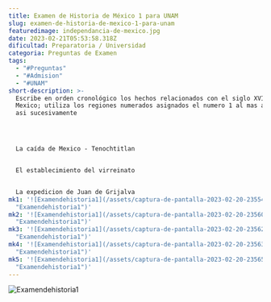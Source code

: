 ```yaml
---
title: Examen de Historia de México 1 para UNAM
slug: examen-de-historia-de-mexico-1-para-unam
featuredimage: independancia-de-mexico.jpg
date: 2023-02-21T05:53:58.318Z
dificultad: Preparatoria / Universidad
categoria: Preguntas de Examen
tags:
  - "#Preguntas"
  - "#Admision"
  - "#UNAM"
short-description: >-
  Escribe en orden cronológico los hechos relacionados con el siglo XVI en
  Mexico; utiliza los regiones numerados asignados el numero 1 al mas antiguo y
  asi sucesivamente 




  La caída de Mexico - Tenochtitlan


  E﻿l establecimiento del virreinato 


  L﻿a expedicion de Juan de Grijalva
mk1: '![Examendehistoria1](/assets/captura-de-pantalla-2023-02-20-235547.jpg
  "Examendehistoria1")'
mk2: '![Examendehistoria1](/assets/captura-de-pantalla-2023-02-20-235604.jpg
  "Examendehistoria1")'
mk3: '![Examendehistoria1](/assets/captura-de-pantalla-2023-02-20-235621.jpg
  "Examendehistoria1")'
mk4: '![Examendehistoria1](/assets/captura-de-pantalla-2023-02-20-235634.jpg
  "Examendehistoria1")'
mk5: '![Examendehistoria1](/assets/captura-de-pantalla-2023-02-20-235657.jpg
  "Examendehistoria1")'
---
```

![Examendehistoria1](/assets/captura-de-pantalla-2023-02-20-235716.jpg "Examendehistoria1")